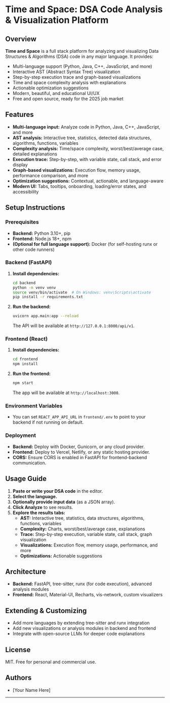 # Time and Space: DSA Code Analysis & Visualization Platform

## Overview

**Time and Space** is a full stack platform for analyzing and visualizing Data Structures & Algorithms (DSA) code in any major language. It provides:
- Multi-language support (Python, Java, C++, JavaScript, and more)
- Interactive AST (Abstract Syntax Tree) visualization
- Step-by-step execution trace and graph-based visualizations
- Time and space complexity analysis with explanations
- Actionable optimization suggestions
- Modern, beautiful, and educational UI/UX
- Free and open source, ready for the 2025 job market

## Features
- **Multi-language input:** Analyze code in Python, Java, C++, JavaScript, and more
- **AST analysis:** Interactive tree, statistics, detected data structures, algorithms, functions, variables
- **Complexity analysis:** Time/space complexity, worst/best/average case, detailed explanations
- **Execution trace:** Step-by-step, with variable state, call stack, and error display
- **Graph-based visualizations:** Execution flow, memory usage, performance comparison, and more
- **Optimization suggestions:** Contextual, actionable, and language-aware
- **Modern UI:** Tabs, tooltips, onboarding, loading/error states, and accessibility

## Setup Instructions

### Prerequisites
- **Backend:** Python 3.10+, pip
- **Frontend:** Node.js 18+, npm
- **(Optional for full language support):** Docker (for self-hosting runx or other code runners)

### Backend (FastAPI)
1. **Install dependencies:**
   ```sh
   cd backend
   python -m venv venv
   source venv/bin/activate  # On Windows: venv\Scripts\activate
   pip install -r requirements.txt
   ```
2. **Run the backend:**
   ```sh
   uvicorn app.main:app --reload
   ```
   The API will be available at `http://127.0.0.1:8000/api/v1`.

### Frontend (React)
1. **Install dependencies:**
   ```sh
   cd frontend
   npm install
   ```
2. **Run the frontend:**
   ```sh
   npm start
   ```
   The app will be available at `http://localhost:3000`.

### Environment Variables
- You can set `REACT_APP_API_URL` in `frontend/.env` to point to your backend if not running on default.

### Deployment
- **Backend:** Deploy with Docker, Gunicorn, or any cloud provider.
- **Frontend:** Deploy to Vercel, Netlify, or any static hosting provider.
- **CORS:** Ensure CORS is enabled in FastAPI for frontend-backend communication.

## Usage Guide
1. **Paste or write your DSA code** in the editor.
2. **Select the language.**
3. **Optionally provide input data** (as a JSON array).
4. **Click Analyze** to see results.
5. **Explore the results tabs:**
   - **AST:** Interactive tree, statistics, data structures, algorithms, functions, variables
   - **Complexity:** Charts, worst/best/average case, explanations
   - **Trace:** Step-by-step execution, variable state, call stack, graph visualization
   - **Visualizations:** Execution flow, memory usage, performance, and more
   - **Optimizations:** Actionable suggestions

## Architecture
- **Backend:** FastAPI, tree-sitter, runx (for code execution), advanced analysis modules
- **Frontend:** React, Material-UI, Recharts, vis-network, custom visualizers

## Extending & Customizing
- Add more languages by extending tree-sitter and runx integration
- Add new visualizations or analysis modules in backend and frontend
- Integrate with open-source LLMs for deeper code explanations

## License
MIT. Free for personal and commercial use.

## Authors
- [Your Name Here]

---

